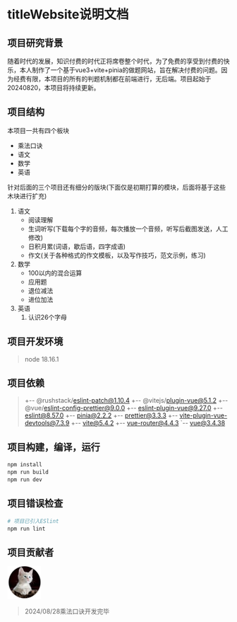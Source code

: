 # titleWebsite说明文档

## 项目研究背景

随着时代的发展，知识付费的时代正将席卷整个时代，为了免费的享受到付费的快乐，本人制作了一个基于vue3+vite+pinia的做题网站，旨在解决付费的问题。因为经费有限，本项目的所有的判题机制都在前端进行，无后端。项目起始于20240820，本项目将持续更新。

## 项目结构

本项目一共有四个板块

- 乘法口诀
- 语文
- 数学
- 英语

针对后面的三个项目还有细分的版块(下面仅是初期打算的模块，后面将基于这些木块进行扩充)

1. 语文
   - 阅读理解
   - 生词听写(下载每个字的音频，每次播放一个音频，听写后截图发送，人工修改)
   - 日积月累(词语，歇后语，四字成语)
   - 作文(关于各种格式的作文模板，以及写作技巧，范文示例，练习)
2. 数学
   - 100以内的混合运算
   - 应用题
   - 退位减法
   - 进位加法
3. 英语
   1. 认识26个字母

## 项目开发环境

> node 18.16.1

## 项目依赖

> +-- @rushstack/eslint-patch@1.10.4
> +-- @vitejs/plugin-vue@5.1.2
> +-- @vue/eslint-config-prettier@9.0.0
> +-- eslint-plugin-vue@9.27.0
> +-- eslint@8.57.0
> +-- pinia@2.2.2
> +-- prettier@3.3.3
> +-- vite-plugin-vue-devtools@7.3.9
> +-- vite@5.4.2
> +-- vue-router@4.4.3
> `-- vue@3.4.38

## 项目构建，编译，运行

```sh
npm install
npm run build
npm run dev
```

## 项目错误检查

```sh
# 项目已引入ESlint
npm run lint
```

## 项目贡献者

![peopleone](https://github.com/happy-join-github/title-vueV1.0.0/blob/main/contributor.png)

> 2024/08/28乘法口诀开发完毕
>
